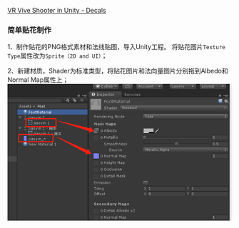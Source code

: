[VR Vive Shooter in Unity - Decals](https://www.youtube.com/watch?v=ehovsV8OFuU)

### 简单贴花制作

1、制作贴花的PNG格式素材和法线贴图，导入Unity工程。 将贴花图片`Texture Type`属性改为`Sprite（2D and UI）`；

2、新建材质，Shader为标准类型，将贴花图片和法向量图片分别拖到Albedo和Normal Map属性上；  
![shader](https://github.com/Humor1217/TechDocments/blob/master/Unity/Decai/imgs/001.png)
